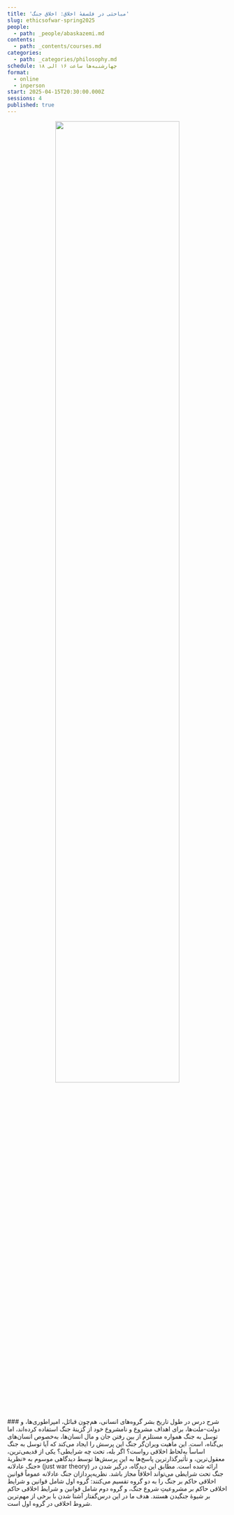 ```yaml
---
title: 'مباحثی در فلسفهٔ اخلاق: اخلاق جنگ'
slug: ethicsofwar-spring2025
people:
  - path: _people/abaskazemi.md
contents:
  - path: _contents/courses.md
categories:
  - path: _categories/philosophy.md
schedule: چهارشنبه‌ها ساعت ۱۶ الی ۱۸
format:
  - online
  - inperson
start: 2025-04-15T20:30:00.000Z
sessions: 4
published: true
---
```



<center>
<img 
       src="https://assets.tina.io/b6b0cb5c-4b1b-43f4-9bea-8d6867c09320/academy/spring2025/0- Abbas.jpg" 
       alt=" "
       style="width: 75%; height:75%;" />
</center>
<br><br>
### شرح درس
در طول تاریخ بشر گروه‌های انسانی، هم‌چون قبائل، امپراطوری‌ها، و دولت-ملت‌ها، برای اهداف مشروع و نامشروع خود از گزینۀ جنگ استفاده کرده‌اند، اما توسل به جنگ همواره مستلزم از بین رفتن جان و مال انسان‌ها، به‌خصوص انسان‌های بی‌گناه، است. این ماهیت ویران‌گر جنگ این پرسش را ایجاد می‌کند که آیا توسل به جنگ اساساً به‌لحاظ اخلاقی رواست؟ اگر بله، تحت چه شرایطی؟ یکی از قدیمی‌ترین، معقول‌ترین، و تأثیرگذارترین پاسخ‌ها به این پرسش‌ها توسط دیدگاهی موسوم به «نظریۀ جنگ عادلانه» (just war theory) ارائه شده است. مطابق این دیدگاه، درگیر شدن در جنگ تحت شرایطی می‌تواند اخلاقاً مجاز باشد. نظریه‌پردازان جنگ عادلانه عموماً قوانین اخلاقی حاکم بر جنگ را به دو گروه تقسیم می‌کنند: گروه اول شامل قوانین و شرایط اخلاقی حاکم بر مشروعیتِ شروع جنگ، و گروه دوم شامل قوانین و شرایط اخلاقی حاکم بر شیوۀ جنگیدن هستند.  هدف ما در این درس‌گفتار آشنا شدن با برخی از مهم‌ترین شروط اخلاقی در گروه اول است. 

